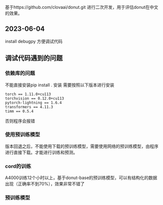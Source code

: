 基于https://github.com/clovaai/donut.git 进行二次开发，用于评估donut在中文的效果。
## 2023-06-04 
install debugpy 方便调试代码
## 调试代码遇到的问题
### 依赖库的问题
不能直接安装pip install . 安装
需要按照以下版本进行安装
```
torch == 1.11.0+cu113
torchvision == 0.12.0+cu113
pytorch-lightning == 1.6.4
transformers == 4.11.3
timm == 0.5.4
```
否则程序会报错
### 使用预训练模型
版本回退之后，不能使用下载的预训练模型，需要使用网络的预训练模型，由程序进行直接下载。才能进行训练和预测。
### cord的训练
A4000训练12个小时以上，基于donut-base的预训练模型，可以有结构化的数据出现（正确率不到70%），效果非常不错了
### 预训练模型
